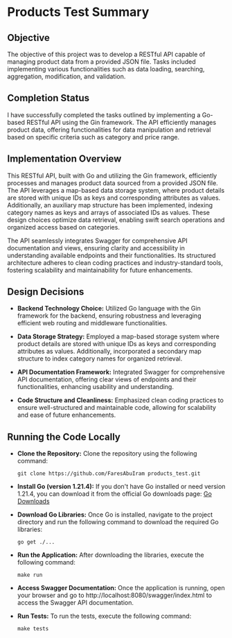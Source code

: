 # Products Test Summary

## Objective
The objective of this project was to develop a RESTful API capable of managing product data from a provided JSON file. Tasks included implementing various functionalities such as data loading, searching, aggregation, modification, and validation.

## Completion Status
I have successfully completed the tasks outlined by implementing a Go-based RESTful API using the Gin framework. The API efficiently manages product data, offering functionalities for data manipulation and retrieval based on specific criteria such as category and price range.

## Implementation Overview
This RESTful API, built with Go and utilizing the Gin framework, efficiently processes and manages product data sourced from a provided JSON file. The API leverages a map-based data storage system, where product details are stored with unique IDs as keys and corresponding attributes as values. Additionally, an auxiliary map structure has been implemented, indexing category names as keys and arrays of associated IDs as values. These design choices optimize data retrieval, enabling swift search operations and organized access based on categories.

The API seamlessly integrates Swagger for comprehensive API documentation and views, ensuring clarity and accessibility in understanding available endpoints and their functionalities. Its structured architecture adheres to clean coding practices and industry-standard tools, fostering scalability and maintainability for future enhancements.

## Design Decisions
- **Backend Technology Choice:** Utilized Go language with the Gin framework for the backend, ensuring robustness and leveraging efficient web routing and middleware functionalities.

- **Data Storage Strategy:** Employed a map-based storage system where product details are stored with unique IDs as keys and corresponding attributes as values. Additionally, incorporated a secondary map structure to index category names for organized retrieval.

- **API Documentation Framework:** Integrated Swagger for comprehensive API documentation, offering clear views of endpoints and their functionalities, enhancing usability and understanding.

- **Code Structure and Cleanliness:** Emphasized clean coding practices to ensure well-structured and maintainable code, allowing for scalability and ease of future enhancements.

## Running the Code Locally
- **Clone the Repository:** Clone the repository using the following command:
    ```
    git clone https://github.com/FaresAbuIram products_test.git
    ```
- **Install Go (version 1.21.4):** If you don't have Go installed or need version 1.21.4, you can download it from the official Go downloads page: [Go Downloads](https://golang.org/dl/)

- **Download Go Libraries:** Once Go is installed, navigate to the project directory and run the following command to download the required Go libraries:
    ```
    go get ./...
    ```

- **Run the Application:** After downloading the libraries, execute the following command:
    ```
    make run
    ```

- **Access Swagger Documentation:** Once the application is running, open your browser and go to http://localhost:8080/swagger/index.html to access the Swagger API documentation.

- **Run Tests:** To run the tests, execute the following command:
    ```
    make tests
    ```